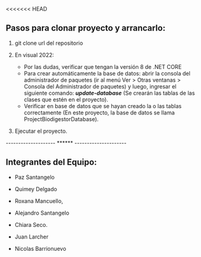 <<<<<<< HEAD
## Pasos para clonar proyecto y arrancarlo:

1. git clone url del repositorio
2. En visual 2022:
   * Por las dudas, verificar que tengan la versión 8 de .NET CORE
   * Para crear automáticamente la base de datos: abrir la consola del administrador de paquetes (ir al menú Ver > Otras ventanas > Consola del Administrador de paquetes) y luego, ingresar el siguiente comando: ***update-database*** (Se crearán las tablas de las clases que estén en el proyecto).
   * Verificar en base de datos que se hayan creado la o las tablas correctamente (En este proyecto, la base de datos se llama ProjectBiodigestorDatabase).

3. Ejecutar el proyecto.

-------------------- ****** ---------------------

## Integrantes del Equipo: 
- Paz Santangelo

- Quimey Delgado

- Roxana Mancuello, 

- Alejandro Santangelo 

- Chiara Seco.

- Juan Larcher 

- Nicolas Barrionuevo 

